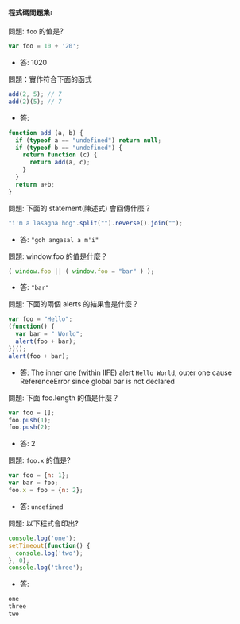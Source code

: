 
#### <a name='coding-questions'>程式碼問題集:</a>

問題: `foo` 的值是?
```javascript
var foo = 10 + '20';
```

  * 答: 1020

問題：實作符合下面的函式

```javascript
add(2, 5); // 7
add(2)(5); // 7
```

  * 答:
  ```javascript
  function add (a, b) {
    if (typeof a == "undefined") return null;
    if (typeof b == "undefined") {
      return function (c) {
        return add(a, c);
      }
    }
    return a+b;
  }
  ```

問題: 下面的 statement(陳述式) 會回傳什麼？

```javascript
"i'm a lasagna hog".split("").reverse().join("");
```

  * 答: `"goh angasal a m'i"`

問題:  window.foo 的值是什麼？

```javascript
( window.foo || ( window.foo = "bar" ) );
```

  * 答: `"bar"`

問題: 下面的兩個 alerts 的結果會是什麼？

```javascript
var foo = "Hello";
(function() {
  var bar = " World";
  alert(foo + bar);
})();
alert(foo + bar);
```

  * 答: The inner one (within IIFE) alert `Hello World`, outer one cause ReferenceError since global bar is not declared

問題: 下面 foo.length 的值是什麼？

```javascript
var foo = [];
foo.push(1);
foo.push(2);
```

  * 答: 2

問題: `foo.x` 的值是?
```javascript
var foo = {n: 1};
var bar = foo;
foo.x = foo = {n: 2};
```

  * 答: `undefined`

問題: 以下程式會印出?
```javascript
console.log('one');
setTimeout(function() {
  console.log('two');
}, 0);
console.log('three');
```

  * 答: 
  ```javascript
  one
  three
  two
  ```